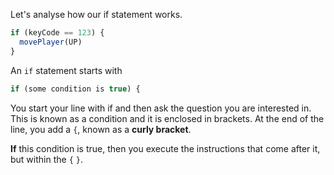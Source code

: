 Let's analyse how our if statement works.

```javascript
if (keyCode == 123) {
  movePlayer(UP)
}
```

An `if` statement starts with 

```javascript
if (some condition is true) {
```

You start your line with if and then ask the question you are interested in. This is known as a condition and it is enclosed in brackets. At the end of the line, you add a `{`, known as a **curly bracket**. 

**If** this condition is true, then you execute the instructions that come after it, but within the `{` `}`.



